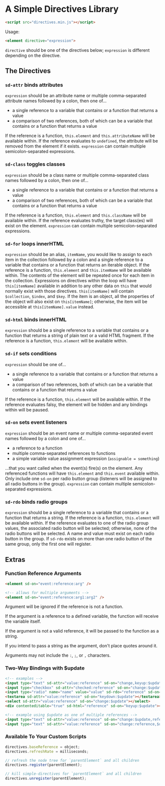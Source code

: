 # A Simple Directives Library

```html
<script src="directives.min.js"></script>
```

Usage:

```html
<element directive="expression">
```

`directive` should be one of the directives below; `expression` is different depending on the directive.

## The Directives

### `sd-attr` binds attributes

`expression` should be an attribute name or multiple comma-separated attribute names followed by a colon, then one of...

-   a single reference to a variable that contains or a function that returns a value
-   a comparison of two references, both of which can be a variable that contains or a function that returns a value

If the reference is a function, `this.element` and `this.attributeName` will be available within. If the reference evaluates to `undefined`, the attribute will be removed from the element if it exists. `expression` can contain multiple semicolon-separated expressions.

### `sd-class` toggles classes

`expression` should be a class name or multiple comma-separated class names followed by a colon, then one of...

-   a single reference to a variable that contains or a function that returns a value
-   a comparison of two references, both of which can be a variable that contains or a function that returns a value

If the reference is a function, `this.element` and `this.className` will be available within. If the reference evaluates truthy, the target class(es) will exist on the element. `expression` can contain multiple semicolon-separated expressions.

### `sd-for` loops innerHTML

`expression` should be an alias, `itemName`, you would like to assign to each item in the collection followed by a colon and a single reference to a variable that contains or a function that returns an iterable object. If the reference is a function, `this.element` and `this.itemName` will be available within. The contents of the element will be repeated once for each item in the collection. Expressions on directives within the loop will have `this[itemName]` available in addition to any other data on `this` that would normally exist with those directives. `this[itemName]` will contain `$collection`, `$index`, and `$key`. If the item is an object, all the properties of the object will also exist on `this[itemName]`; otherwise, the item will be accessible at `this[itemName].value` instead.

### `sd-html` binds innerHTML

`expression` should be a single reference to a variable that contains or a function that returns a string of plain text or a valid HTML fragment. If the reference is a function, `this.element` will be available within.

### `sd-if` sets conditions

`expression` should be one of...
-   a single reference to a variable that contains or a function that returns a value
-   a comparison of two references, both of which can be a variable that contains or a function that returns a value

If the reference is a function, `this.element` will be available within. If the reference evaluates falsy, the element will be hidden and any bindings within will be paused.

### `sd-on` sets event listeners

`expression` should be an event name or multiple comma-separated event names followed by a colon and one of...
-   a reference to a function
-   multiple comma-separated references to functions
-   a simple variable value assignment expression (`assignable = something`)

...that you want called when the event(s) fire(s) on the element. Any referenced functions will have `this.element` and `this.event` available within. Only include one `sd-on` per radio button group (listeners will be assigned to all radio buttons in the group). `expression` can contain multiple semicolon-separated expressions.

### `sd-rdo` binds radio groups

`expression` should be a single reference to a variable that contains or a function that returns a string. If the reference is a function, `this.element` will be available within. If the reference evaluates to one of the radio group values, the associated radio button will be selected; otherwise, none of the radio buttons will be selected. A name and value must exist on each radio button in the group. If `sd-rdo` exists on more than one radio button of the same group, only the first one will register.

## Extras

### Function Reference Arguments

```html
<element sd-on="event:reference:arg" />

<!-- allows for multiple arguments -->
<element sd-on="event:reference:arg1:arg2" />
```

Argument will be ignored if the reference is not a function.

If the argument is a reference to a defined variable, the function will receive the variable itself.

If the argument is not a valid reference, it will be passed to the function as a string.

If you intend to pass a string as the argument, don't place quotes around it.

Arguments may not include the `:`, `;`, or `,` characters.

### Two-Way Bindings with \$update

```html
<!-- examples -->
<input type="text" sd-attr="value:reference" sd-on="change,keyup:$update" />
<input type="checkbox" sd-attr="checked:reference" sd-on="change:$update" />
<input type="radio" name="name" value="value" sd-rdo="reference" sd-on="change:$update" />
<textarea sd-attr="value:reference" sd-on="keydown:$update"></textarea>
<select sd-attr="value:reference" sd-on="change:$update"></select>
<div contenteditable="true" sd-html="reference" sd-on="keyup:$update"></div>

<!-- example using $update as one of multiple references -->
<input type="text" sd-attr="value:reference" sd-on="change:$update,reference" />
<input type="text" sd-attr="value:reference" sd-on="change:reference,$update,..." />
```

### Available To Your Custom Scripts

```javascript
directives.baseReference = object;
directives.refreshRate = milliseconds;

// refresh the node tree for `parentElement` and all children
directives.register(parentElement);

// kill simple-directives for `parentElement` and all children
directives.unregister(parentElement);
```
